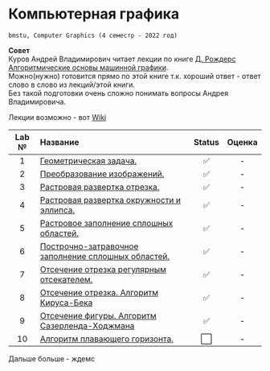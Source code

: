 # Компьютерная графика
```
bmstu, Computer Graphics (4 семестр - 2022 год)
```
**Совет**  
Куров Андрей Владимирович читает лекции по книге [Д. Рождерс Алгоритмические основы машинной графики](https://drive.google.com/drive/folders/15KNpQZOn_3PAQPQMJm8F8LO1nvGpR0s4).   
Можно(нужно) готовится прямо по этой книге т.к. хороший ответ - ответ слово в слово из лекций/этой книги.  
Без такой подготовки очень сложно понимать вопросы Андрея Владимировича. 

Лекции возможно - вот [Wiki](https://github.com/Mansurow/bmstu_CG/wiki)

| Lab № | Название | Status | Оценка |
|:------:|:-----|:-----:|:-----:|
| 1 | [Геометрическая задача.](https://github.com/Mansurow/bmstu_CG/tree/master/lab_01) |:white_check_mark: | - |
| 2 | [Преобразование изображений.](https://github.com/Mansurow/bmstu_CG/tree/master/lab_02) |:white_check_mark: | - |
| 3 | [Растровая развертка отрезка.](https://github.com/Mansurow/bmstu_CG/tree/master/lab_03) |:white_check_mark:  | - |
| 4 | [Растровая развертка окружности и эллипса.](https://github.com/Mansurow/bmstu_CG/tree/master/lab_04) | :white_check_mark:  | - |
| 5 | [Рaстровое заполнение сплошных областей.](https://github.com/Mansurow/bmstu_CG/tree/master/lab_05) |:white_check_mark:  | - |
| 6 | [Построчно-затравочное заполнение сплошных областей.](https://github.com/Mansurow/bmstu_CG/tree/master/lab_06) |:white_check_mark: | - |
| 7 | [Отсечение отрезка регулярным отсекателем.](https://github.com/Mansurow/bmstu_CG/tree/master/lab_07) |:white_check_mark: | - |
| 8 | [Отсечение отрезка. Алгоритм Кируса-Бека](https://github.com/Mansurow/bmstu_CG/tree/master/lab_08) |:white_check_mark: | - |
| 9 | [Отсечение фигуры. Алгоритм Сазерленда-Xоджмана](https://github.com/Mansurow/bmstu_CG/tree/master/lab_09) |:white_check_mark: | - |
| 10 | [Алгоритм плавающего горизонта.](https://github.com/Mansurow/bmstu_CG/tree/master/lab_10) |:white_large_square: | - |

Дальше больше - ждемс 
